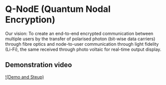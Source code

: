# Q-NodE (Quantum Nodal Encryption)

Our vision: To create an end-to-end encrypted communication between multiple users by the transfer of polarised photon (bit-wise data carriers) through fibre optics and node-to-user communication through light fidelity (Li-Fi), the same received through photo voltaic for real-time output display.

## Demonstration video

[!(Demo and Steup)](https://www.youtube.com/watch?v=-D_1JwN-XKg&t=69s&ab_channel=PVJambur)
